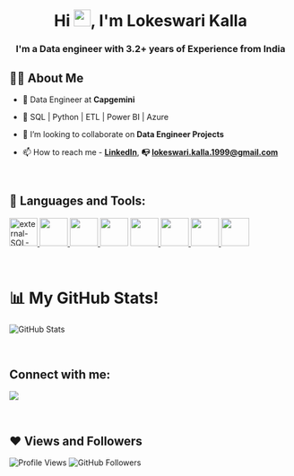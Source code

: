 <h1 align="center">Hi <img src="https://raw.githubusercontent.com/MartinHeinz/MartinHeinz/master/wave.gif" width="30px">, I'm Lokeswari Kalla</h1>
<h3 align="center">I'm a Data engineer with 3.2+ years of Experience from India</h3>


## 🙋‍♂️ About Me

- 🔭 Data Engineer at **Capgemini**

- 🌱 SQL | Python | ETL | Power BI | Azure

- 👯 I’m looking to collaborate on **Data Engineer Projects**

- 📫 How to reach me -    **[LinkedIn](http://www.linkedin.com/in/lokeswari-kalla/)**,  **:mailbox_with_no_mail: lokeswari.kalla.1999@gmail.com**

<br/>

## 🚀 Languages and Tools:

<p align="left"> 
    <a href="https://www.iso.org/standard/76583.html/" target="_blank"> <img width="50" height="50" src="https://img.icons8.com/external-bearicons-glyph-bearicons/64/external-SQL-file-extension-bearicons-glyph-bearicons.png" alt="external-SQL-file-extension-bearicons-glyph-bearicons"/> </a>
    <a href="https://www.postgresql.org/" target="_blank"> <img width="50" height="50" src="https://img.icons8.com/?size=100&id=38561&format=png&color=000000"/> </a>
    <a href="https://azure.microsoft.com/" target="_blank"> <img width="50" height="50" src="https://img.icons8.com/?size=100&id=VLKafOkk3sBX&format=png&color=000000"/> </a>
    <a href="https://www.python.org/" target="_blank"> <img width="50" height="50" src="https://img.icons8.com/color/48/undefined/python--v1.png"/></a>
    <a href="https://pandas.pydata.org/" target="_blank"> <img width="50" height="50" src="https://img.icons8.com/ios-filled/50/undefined/panda.png"/> </a>
    <!--a href="https://numpy.org/" target="_blank"> <img width="50" height="50" src="https://img.icons8.com/color/48/undefined/numpy.png"/> </a-->
    <a href="https://powerbi.microsoft.com/" target="_blank"> <img width="50" height="50" src="https://img.icons8.com/?size=100&id=Ny0t2MYrJ70p&format=png&color=000000"/> </a>
    <a href="https://powerbi.microsoft.com/" target="_blank"> <img width="50" height="50" src="https://img.icons8.com/?size=100&id=J0SgMWzAxqFj&format=png&color=000000"/> </a>
    <a href="https://github.com/" target="_blank"> <img width="50" height="50" src="https://img.icons8.com/?size=100&id=12599&format=png&color=000000"/> </a>
</p>

<br/>

# 📊 My GitHub Stats!

![GitHub Stats](https://github-readme-stats.vercel.app/api?username=Lokeswari-Kalla&show_icons=true&theme=default)

<br/>

## Connect with me:
<p align="left">

<a href = "http://www.linkedin.com/in/lokeswari-kalla/" target="_blank"><img src="https://img.icons8.com/fluent/48/000000/linkedin.png"/></a>
</p>

<br/>

## ❤ Views and Followers

![Profile Views](https://komarev.com/ghpvc/?username=Lokeswari-Kalla&color=blue)
![GitHub Followers](https://img.shields.io/github/followers/Lokeswari-Kalla?style=social)


